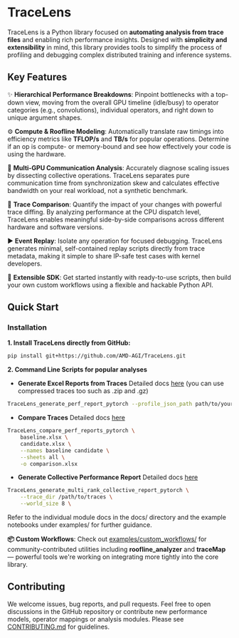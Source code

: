 <!--
Copyright (c) 2024 - 2025 Advanced Micro Devices, Inc. All rights reserved.

See LICENSE for license information.
-->

# TraceLens

TraceLens is a Python library focused on **automating analysis from trace files** and enabling rich performance insights. Designed with **simplicity and extensibility** in mind, this library provides tools to simplify the process of profiling and debugging complex distributed training and inference systems.

## Key Features

✨ **Hierarchical Performance Breakdowns**: Pinpoint bottlenecks with a top-down view, moving from the overall GPU timeline (idle/busy) to operator categories (e.g., convolutions), individual operators, and right down to unique argument shapes.

⚙️ **Compute & Roofline Modeling**: Automatically translate raw timings into efficiency metrics like **TFLOP/s** and **TB/s** for popular operations. Determine if an op is compute- or memory-bound and see how effectively your code is using the hardware.

🔗 **Multi-GPU Communication Analysis**: Accurately diagnose scaling issues by dissecting collective operations. TraceLens separates pure communication time from synchronization skew and calculates effective bandwidth on your real workload, not a synthetic benchmark.

🔄 **Trace Comparison**: Quantify the impact of your changes with powerful trace diffing. By analyzing performance at the CPU dispatch level, TraceLens enables meaningful side-by-side comparisons across different hardware and software versions.

▶️ **Event Replay**: Isolate any operation for focused debugging. TraceLens generates minimal, self-contained replay scripts directly from trace metadata, making it simple to share IP-safe test cases with kernel developers.

🔧 **Extensible SDK**: Get started instantly with ready-to-use scripts, then build your own custom workflows using a flexible and hackable Python API.

## Quick Start

### Installation

**1. Install TraceLens directly from GitHub:**

```bash
pip install git+https://github.com/AMD-AGI/TraceLens.git
```

**2. Command Line Scripts for popular analyses**

- **Generate Excel Reports from Traces** Detailed docs [here](docs/generate_perf_report.md)
(you can use compressed traces too such as .zip and .gz)

```bash
TraceLens_generate_perf_report_pytorch --profile_json_path path/to/your/trace.json
```

- **Compare Traces** Detailed docs [here](docs/compare_perf_reports_pytorch.md)

```bash
TraceLens_compare_perf_reports_pytorch \
    baseline.xlsx \
    candidate.xlsx \
    --names baseline candidate \
    --sheets all \
    -o comparison.xlsx
```

- **Generate Collective Performance Report** Detailed docs [here](docs/generate_multi_rank_collective_report_pytorch.md)

```bash
TraceLens_generate_multi_rank_collective_report_pytorch \
    --trace_dir /path/to/traces \
    --world_size 8 \
```

Refer to the individual module docs in the docs/ directory and the example notebooks under examples/ for further guidance.

**📦 Custom Workflows**: Check out [examples/custom_workflows/](examples/custom_workflows/) for community-contributed utilities including **roofline_analyzer** and **traceMap** — powerful tools we're working on integrating more tightly into the core library.

## Contributing

We welcome issues, bug reports, and pull requests. Feel free to open discussions in the GitHub repository
or contribute new performance models, operator mappings or analysis modules. Please see [CONTRIBUTING.md](CONTRIBUTING.md) for guidelines.
